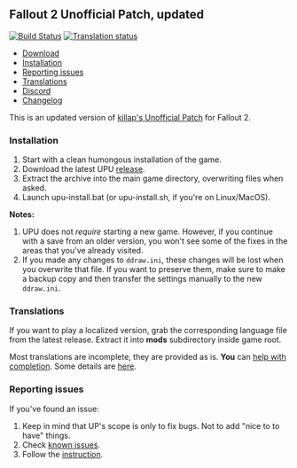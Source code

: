 ## Fallout 2 Unofficial Patch, updated

[![Build Status](https://travis-ci.org/BGforgeNet/Fallout2_Unofficial_Patch.svg?branch=master)](https://travis-ci.org/BGforgeNet/Fallout2_Unofficial_Patch)
[![Translation status](https://tra.bgforge.net/widgets/fallout/-/up/svg-badge.svg)](https://tra.bgforge.net/projects/fallout/up/)

* [Download](https://github.com/BGforgeNet/Fallout2_Unofficial_Patch/releases/latest)
* [Installation](#installation)
* [Reporting issues](#reporting-issues)
* [Translations](#translations)
* [Discord](https://discord.gg/4Yqfggm)
* [Changelog](docs/CHANGELOG.md)

This is an updated version of [killap's Unofficial Patch](http://killap.net/) for Fallout 2.

### Installation
1. Start with a clean humongous installation of the game.
1. Download the latest UPU [release](https://github.com/BGforgeNet/Fallout2_Unofficial_Patch/releases/latest).
1. Extract the archive into the main game directory, overwriting files when asked.
1. Launch upu-install.bat (or upu-install.sh, if you're on Linux/MacOS).

**Notes:**
1. UPU does not _require_ starting a new game. However, if you continue with a save from an older version, you won't see some of the fixes in the areas that you've already visited.
1. If you made any changes to `ddraw.ini`, these changes will be lost when you overwrite that file. If you want to preserve them, make sure to make a backup copy and then transfer the settings manually to the new `ddraw.ini`.

### Translations
If you want to play a localized version, grab the corresponding language file from the latest release. Extract it into **mods** subdirectory inside game root.

Most translations are incomplete, they are provided as is. **You** can [help with completion](https://tra.bgforge.net/projects/fallout/up/). Some details are [here](docs/translations.md).

### Reporting issues
If you've found an issue:

1. Keep in mind that UP's scope is only to fix bugs. Not to add "nice to to have" things.
2. Check [known issues](docs/KNOWN.md).
3. Follow the [instruction](docs/REPORTING.md).
